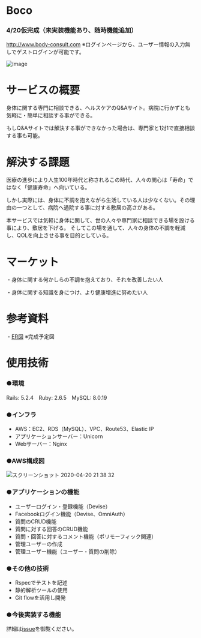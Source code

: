 # Boco 
### 4/20仮完成（未実装機能あり、随時機能追加）

http://www.body-consult.com   ※ログインページから、ユーザー情報の入力無しでゲストログインが可能です。

![image](https://user-images.githubusercontent.com/56257719/79718877-1c91ea80-8318-11ea-9a43-007da7ef5f23.png)


# サービスの概要
身体に関する専門に相談できる、ヘルスケアのQ&Aサイト。病院に行かずとも気軽に・簡単に相談する事ができる。

もしQ&Aサイトでは解決する事ができなかった場合は、専門家と1対1で直接相談する事も可能。

# 解決する課題
医療の進歩により人生100年時代と称されるこの時代、人々の関心は「寿命」ではなく「健康寿命」へ向いている。

しかし実際には、身体に不調を抱えながら生活している人は少なくない。その理由の一つとして、病院へ通院する事に対する敷居の高さがある。

本サービスでは気軽に身体に関して、世の人々や専門家に相談できる場を設ける事により、敷居を下げる。
そしてこの場を通して、人々の身体の不調を軽減し、QOLを向上させる事を目的としている。

# マーケット
・身体に関する何かしらの不調を抱えており、それを改善したい人　

・身体に関する知識を身につけ、より健康増進に努めたい人

# 参考資料
・[ER図](https://drive.google.com/drive/my-drive)
※完成予定図

# 使用技術
### ●環境
Rails: 5.2.4　Ruby: 2.6.5　MySQL: 8.0.19

### ●インフラ
- AWS：EC2、RDS（MySQL）、VPC、Route53、Elastic IP
- アプリケーションサーバー：Unicorn  
- Webサーバー：Nginx

### ●AWS構成図

![スクリーンショット 2020-04-20 21 38 32](https://user-images.githubusercontent.com/56257719/79752515-6518ca80-834f-11ea-9f9e-edae66a1024a.png)

### ●アプリケーションの機能 
- ユーザーログイン・登録機能（Devise）
- Facebookログイン機能（Devise、OmniAuth）
- 質問のCRUD機能
- 質問に対する回答のCRUD機能
- 質問・回答に対するコメント機能（ポリモーフィック関連）
- 管理ユーザーの作成
- 管理ユーザー機能（ユーザー・質問の削除）

### ●その他の技術
- Rspecでテストを記述
- 静的解析ツールの使用
- Git flowを活用し開発

### ●今後実装する機能
詳細は[issue](https://github.com/12masato01/Boco/issues)を御覧ください。
